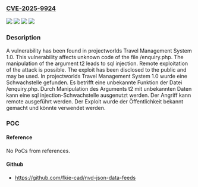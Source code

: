 ### [CVE-2025-9924](https://cve.mitre.org/cgi-bin/cvename.cgi?name=CVE-2025-9924)
![](https://img.shields.io/static/v1?label=Product&message=Travel%20Management%20System&color=blue)
![](https://img.shields.io/static/v1?label=Version&message=1.0%20&color=brightgreen)
![](https://img.shields.io/static/v1?label=Vulnerability&message=Injection&color=brightgreen)
![](https://img.shields.io/static/v1?label=Vulnerability&message=SQL%20Injection&color=brightgreen)

### Description

A vulnerability has been found in projectworlds Travel Management System 1.0. This vulnerability affects unknown code of the file /enquiry.php. The manipulation of the argument t2 leads to sql injection. Remote exploitation of the attack is possible. The exploit has been disclosed to the public and may be used.
In projectworlds Travel Management System 1.0 wurde eine Schwachstelle gefunden. Es betrifft eine unbekannte Funktion der Datei /enquiry.php. Durch Manipulation des Arguments t2 mit unbekannten Daten kann eine sql injection-Schwachstelle ausgenutzt werden. Der Angriff kann remote ausgeführt werden. Der Exploit wurde der Öffentlichkeit bekannt gemacht und könnte verwendet werden.

### POC

#### Reference
No PoCs from references.

#### Github
- https://github.com/fkie-cad/nvd-json-data-feeds

